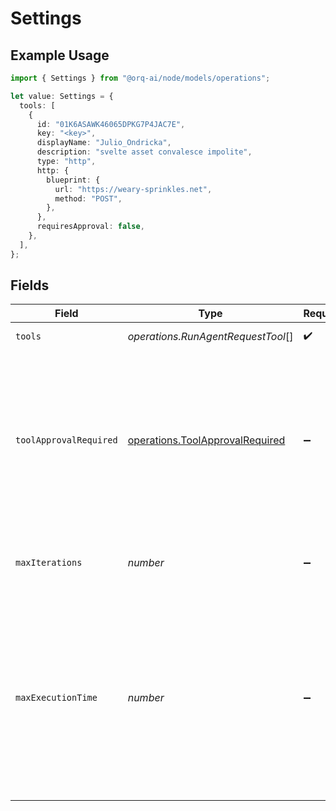 # Settings

## Example Usage

```typescript
import { Settings } from "@orq-ai/node/models/operations";

let value: Settings = {
  tools: [
    {
      id: "01K6ASAWK46065DPKG7P4JAC7E",
      key: "<key>",
      displayName: "Julio_Ondricka",
      description: "svelte asset convalesce impolite",
      type: "http",
      http: {
        blueprint: {
          url: "https://weary-sprinkles.net",
          method: "POST",
        },
      },
      requiresApproval: false,
    },
  ],
};
```

## Fields

| Field                                                                                                                                                                                                                                                       | Type                                                                                                                                                                                                                                                        | Required                                                                                                                                                                                                                                                    | Description                                                                                                                                                                                                                                                 |
| ----------------------------------------------------------------------------------------------------------------------------------------------------------------------------------------------------------------------------------------------------------- | ----------------------------------------------------------------------------------------------------------------------------------------------------------------------------------------------------------------------------------------------------------- | ----------------------------------------------------------------------------------------------------------------------------------------------------------------------------------------------------------------------------------------------------------- | ----------------------------------------------------------------------------------------------------------------------------------------------------------------------------------------------------------------------------------------------------------- |
| `tools`                                                                                                                                                                                                                                                     | *operations.RunAgentRequestTool*[]                                                                                                                                                                                                                          | :heavy_check_mark:                                                                                                                                                                                                                                          | Tools available to the agent                                                                                                                                                                                                                                |
| `toolApprovalRequired`                                                                                                                                                                                                                                      | [operations.ToolApprovalRequired](../../models/operations/toolapprovalrequired.md)                                                                                                                                                                          | :heavy_minus_sign:                                                                                                                                                                                                                                          | If all, the agent will require approval for all tools. If respect_tool, the agent will require approval for tools that have the requires_approval flag set to true. If none, the agent will not require approval for any tools.                             |
| `maxIterations`                                                                                                                                                                                                                                             | *number*                                                                                                                                                                                                                                                    | :heavy_minus_sign:                                                                                                                                                                                                                                          | Maximum iterations(llm calls) before the agent will stop executing.                                                                                                                                                                                         |
| `maxExecutionTime`                                                                                                                                                                                                                                          | *number*                                                                                                                                                                                                                                                    | :heavy_minus_sign:                                                                                                                                                                                                                                          | Maximum time (in seconds) for the agent thinking process. This does not include the time for tool calls and sub agent calls. It will be loosely enforced, the in progress LLM calls will not be terminated and the last assistant message will be returned. |